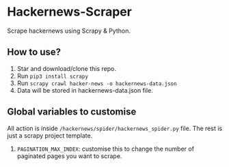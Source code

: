 # Hackernews-Scraper
Scrape hackernews using Scrapy & Python.

## How to use?
1. Star and download/clone this repo.
2. Run `pip3 install scrapy`
3. Run `scrapy crawl hacker-news -o hackernews-data.json`
4. Data will be stored in hackernews-data.json file.

## Global variables to customise
All action is inside `/hackernews/spider/hackernews_spider.py` file. The rest is just a scrapy project template.
1. `PAGINATION_MAX_INDEX`: customise this to change the number of paginated pages you want to scrape.
